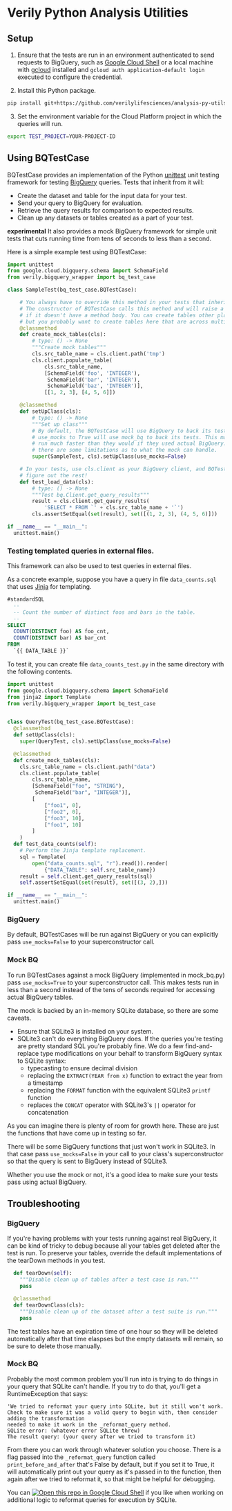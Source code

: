 # Verily Python Analysis Utilities

## Setup

1. Ensure that the tests are run in an environment authenticated to send
requests to BigQuery, such as [Google Cloud
Shell](https://cloud.google.com/shell/docs/) or a local machine with
[gcloud](https://cloud.google.com/sdk/docs/) installed and `gcloud auth
application-default login` executed to configure the credential.

2. Install this Python package.
```bash
pip install git+https://github.com/verilylifesciences/analysis-py-utils.git
```

3. Set the environment variable for the Cloud Platform project in which the queries will run.
```bash
export TEST_PROJECT=YOUR-PROJECT-ID
```

## Using BQTestCase

BQTestCase provides an implementation of the Python
[unittest](https://docs.python.org/2/library/unittest.html) unit testing
framework for testing
[BigQuery](https://docs.python.org/2/library/unittest.html) queries. Tests that inherit from it will:

* Create the dataset and table for the input data for your test.
* Send your query to BigQuery for evaluation.
* Retrieve the query results for comparison to expected results.
* Clean up any datasets or tables created as a part of your test.

**experimental** It also provides a mock BigQuery framework for simple unit
tests that cuts running time from tens of seconds to less than a second.

Here is a simple example test using BQTestCase:

```python
import unittest
from google.cloud.bigquery.schema import SchemaField
from verily.bigquery_wrapper import bq_test_case

class SampleTest(bq_test_case.BQTestCase):

    # You always have to override this method in your tests that inherit from bq_test_case.
    # The constructor of BQTestCase calls this method and will raise a NotImplementedError
    # if it doesn't have a method body. You can create tables other places in your test, too,
    # but you probably want to create tables here that are across multiple tests.
    @classmethod
    def create_mock_tables(cls):
        # type: () -> None
        """Create mock tables"""
        cls.src_table_name = cls.client.path('tmp')
        cls.client.populate_table(
            cls.src_table_name,
            [SchemaField('foo', 'INTEGER'),
             SchemaField('bar', 'INTEGER'),
             SchemaField('baz', 'INTEGER')],
            [[1, 2, 3], [4, 5, 6]])

    @classmethod
    def setUpClass(cls):
        # type: () -> None
        """Set up class"""
        # By default, the BQTestCase will use BigQuery to back its tests. Setting
        # use_mocks to True will use mock_bq to back its tests. This makes the tests
        # run much faster than they would if they used actual BigQuery. Of course,
        # there are some limitations as to what the mock can handle.
        super(SampleTest, cls).setUpClass(use_mocks=False)

    # In your tests, use cls.client as your BigQuery client, and BQTestCase will
    # figure out the rest!
    def test_load_data(cls):
        # type: () -> None
        """Test bq.Client.get_query_results"""
        result = cls.client.get_query_results(
            'SELECT * FROM `' + cls.src_table_name + '`')
        cls.assertSetEqual(set(result), set([(1, 2, 3), (4, 5, 6)]))

if __name__ == "__main__":
  unittest.main()
```

### Testing templated queries in external files.

This framework can also be used to test queries in external files.

As a concrete example, suppose you have a query in file `data_counts.sql` that
uses [Jinja](http://jinja.pocoo.org/) for templating.

```sql
#standardSQL
  --
  -- Count the number of distinct foos and bars in the table.
  --
SELECT
  COUNT(DISTINCT foo) AS foo_cnt,
  COUNT(DISTINCT bar) AS bar_cnt
FROM
  `{{ DATA_TABLE }}`
```

To test it, you can create file `data_counts_test.py` in the same directory with
the following contents.

```python
import unittest
from google.cloud.bigquery.schema import SchemaField
from jinja2 import Template
from verily.bigquery_wrapper import bq_test_case


class QueryTest(bq_test_case.BQTestCase):
  @classmethod
  def setUpClass(cls):
    super(QueryTest, cls).setUpClass(use_mocks=False)

  @classmethod
  def create_mock_tables(cls):
    cls.src_table_name = cls.client.path("data")
    cls.client.populate_table(
        cls.src_table_name,
        [SchemaField("foo", "STRING"),
         SchemaField("bar", "INTEGER")],
        [
            ["foo1", 0],
            ["foo2", 0],
            ["foo3", 10],
            ["foo1", 10]
        ]
    )
  def test_data_counts(self):
    # Perform the Jinja template replacement.
    sql = Template(
        open("data_counts.sql", "r").read()).render(
            {"DATA_TABLE": self.src_table_name})
    result = self.client.get_query_results(sql)
    self.assertSetEqual(set(result), set([(3, 2),]))

if __name__ == "__main__":
  unittest.main()
```

### BigQuery

By default, BQTestCases will be run against BigQuery or you can explicitly pass
`use_mocks=False` to your superconstructor call.

### Mock BQ

To run BQTestCases against a mock BigQuery (implemented in mock_bq.py) pass
`use_mocks=True` to your superconstructor call. This makes tests run in less
than a second instead of the tens of seconds required for accessing actual
BigQuery tables.

The mock is backed by an in-memory SQLite database, so there are some caveats.

* Ensure that SQLite3 is installed on your system.
* SQLite3 can't do everything BigQuery does. If the queries you're testing are
pretty standard SQL you're probably fine. We do a few find-and-replace type
modifications on your behalf to transform BigQuery syntax to SQLite syntax:
  * typecasting to ensure decimal division
  * replacing the `EXTRACT(YEAR from x)` function to extract the year from a
    timestamp
  * replacing the `FORMAT` function with the equivalent SQLite3 `printf`
    function
  * replaces the `CONCAT` operator with SQLite3's `||` operator for
    concatenation

As you can imagine there is plenty of room for growth here. These are just the
functions that have come up in testing so far.

There will be some BigQuery functions that just won't work in SQLite3. In that
case pass `use_mocks=False` in your call to your class's superconstructor so
that the query is sent to BigQuery instead of SQLite3.

Whether you use the mock or not, it's a good idea to make sure your tests pass
using actual BigQuery.

## Troubleshooting

### BigQuery

If you're having problems with your tests running against real BigQuery, it can
be kind of tricky to debug because all your tables get deleted after the test is
run. To preserve your tables, override the default implementations of the
tearDown methods in you test.

```python
  def tearDown(self):
    """Disable clean up of tables after a test case is run."""
    pass

  @classmethod
  def tearDownClass(cls):
    """Disable clean up of the dataset after a test suite is run."""
    pass
```

The test tables have an expiration time of one hour so they will be deleted automatically
after that time elaspses but the empty datasets will remain, so be sure to delete those manually.

### Mock BQ

Probably the most common problem you'll run into is trying to do things in your
query that SQLite can't handle. If you try to do that, you'll get a
RuntimeException that says:

```
'We tried to reformat your query into SQLite, but it still won't work.
Check to make sure it was a valid query to begin with, then consider adding the transformation
needed to make it work in the _reformat_query method.
SQLite error: (whatever error SQLite threw)
The result query: (your query after we tried to transform it)
```

From there you can work through whatever solution you choose. There is a flag
passed into the `_reformat_query` function called `print_before_and_after`
that's False by default, but if you set it to True, it will automatically print
out your query as it's passed in to the function, then again after we tried to
reformat it, so that might be helpful for debugging.

You can [![Open this repo in Google Cloud Shell](http://gstatic.com/cloudssh/images/open-btn.png)](https://console.cloud.google.com/cloudshell/open?git_repo=https://github.com/deflaux/analysis-py-utils&page=editor&open_in_editor=README.md) if you like when working on additional logic to reformat queries for execution by SQLite.
